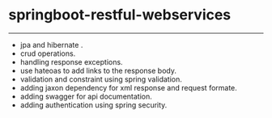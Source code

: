 # springboot-restful-webservices
--------------------------------
- jpa and hibernate .
- crud operations.
- handling response exceptions.
- use hateoas to add links to the response body.
- validation and constraint using spring validation.
- adding jaxon dependency for xml response and request formate.
- adding swagger for api documentation.
- adding authentication using spring security.
